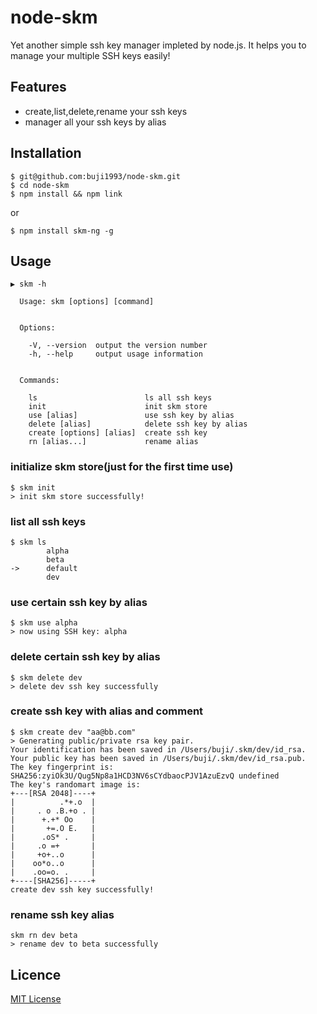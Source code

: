 # node-skm
Yet another simple ssh key manager impleted by node.js. It helps you to manage your multiple SSH keys easily!

## Features
- create,list,delete,rename your ssh keys
- manager all your ssh keys by alias

## Installation
```shell
$ git@github.com:buji1993/node-skm.git
$ cd node-skm
$ npm install && npm link
```
or
```shell
$ npm install skm-ng -g
```

## Usage
```shell
▶ skm -h

  Usage: skm [options] [command]


  Options:

    -V, --version  output the version number
    -h, --help     output usage information


  Commands:

    ls                        ls all ssh keys
    init                      init skm store
    use [alias]               use ssh key by alias
    delete [alias]            delete ssh key by alias
    create [options] [alias]  create ssh key
    rn [alias...]             rename alias
```

### initialize skm store(just for the first time use)
```shell
$ skm init
> init skm store successfully!
```

### list all ssh keys
```shell
$ skm ls
        alpha
        beta
->      default
        dev
```

### use certain ssh key by alias
```shell
$ skm use alpha
> now using SSH key: alpha
```

### delete certain ssh key by alias
```shell
$ skm delete dev
> delete dev ssh key successfully
```

### create ssh key with alias and comment
```shell
$ skm create dev "aa@bb.com"
> Generating public/private rsa key pair.
Your identification has been saved in /Users/buji/.skm/dev/id_rsa.
Your public key has been saved in /Users/buji/.skm/dev/id_rsa.pub.
The key fingerprint is:
SHA256:zyiOk3U/Qug5Np8a1HCD3NV6sCYdbaocPJV1AzuEzvQ undefined
The key's randomart image is:
+---[RSA 2048]----+
|          .*+.o  |
|     . o .B.+o . |
|      +.+* Oo    |
|       +=.O E.   |
|      .oS* .     |
|     .o =+       |
|     +o+..o      |
|    oo*o..o      |
|    .oo=o. .     |
+----[SHA256]-----+
create dev ssh key successfully!
```
### rename ssh key alias
```shell
skm rn dev beta
> rename dev to beta successfully
```
## Licence
[MIT License](https://github.com/TimothyYe/skm/blob/master/LICENSE)